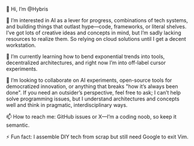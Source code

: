 👋 Hi, I’m @Hybris 

👀 I’m interested in AI as a lever for progress, combinations of tech systems, and building things that outlast hype—code, frameworks, or literal shelves. I’ve got lots of creative ideas and concepts in mind, but I’m sadly lacking resources to realize them. So relying on cloud solutions until I get a decent workstation.

🌱 I’m currently learning how to bend exponential trends into tools, decentralized architectures, and right now I’m into off-label cursor experiments.

💞️ I’m looking to collaborate on AI experiments, open-source tools for democratized innovation, or anything that breaks "how it’s always been done". If you need an outsider’s perspective, feel free to ask; I can’t help solve programming issues, but I understand architectures and concepts well and think in pragmatic, interdisciplinary ways.

📫 How to reach me: GitHub issues or X—I’m a coding noob, so keep it semantic.

⚡ Fun fact: I assemble DIY tech from scrap but still need Google to exit Vim.

<!---
HybrisXXI/HybrisXXI is a ✨ special ✨ repository because its `README.md` (this file) appears on your GitHub profile.
You can click the Preview link to take a look at your changes.
--->
